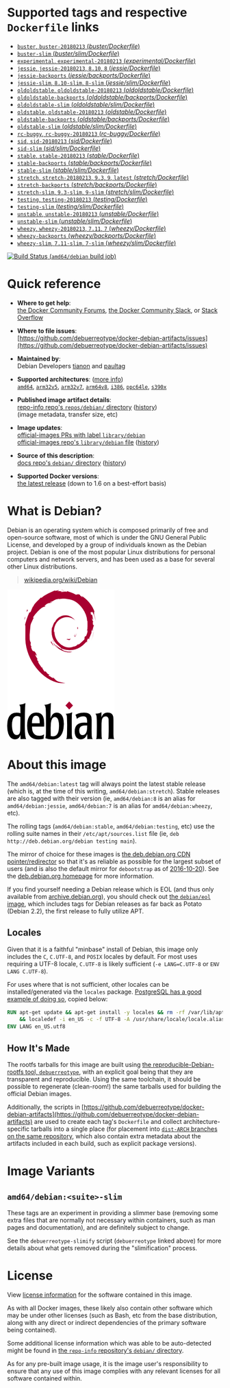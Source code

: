 <!--

********************************************************************************

WARNING:

    DO NOT EDIT "debian/README.md"

    IT IS AUTO-GENERATED

    (from the other files in "debian/" combined with a set of templates)

********************************************************************************

-->

# Supported tags and respective `Dockerfile` links

-	[`buster`, `buster-20180213` (*buster/Dockerfile*)](https://github.com/debuerreotype/docker-debian-artifacts/blob/132a85df5e5e1528b46bcd44e8bfcc9d82ffce2d/buster/Dockerfile)
-	[`buster-slim` (*buster/slim/Dockerfile*)](https://github.com/debuerreotype/docker-debian-artifacts/blob/132a85df5e5e1528b46bcd44e8bfcc9d82ffce2d/buster/slim/Dockerfile)
-	[`experimental`, `experimental-20180213` (*experimental/Dockerfile*)](https://github.com/debuerreotype/docker-debian-artifacts/blob/132a85df5e5e1528b46bcd44e8bfcc9d82ffce2d/experimental/Dockerfile)
-	[`jessie`, `jessie-20180213`, `8.10`, `8` (*jessie/Dockerfile*)](https://github.com/debuerreotype/docker-debian-artifacts/blob/132a85df5e5e1528b46bcd44e8bfcc9d82ffce2d/jessie/Dockerfile)
-	[`jessie-backports` (*jessie/backports/Dockerfile*)](https://github.com/debuerreotype/docker-debian-artifacts/blob/132a85df5e5e1528b46bcd44e8bfcc9d82ffce2d/jessie/backports/Dockerfile)
-	[`jessie-slim`, `8.10-slim`, `8-slim` (*jessie/slim/Dockerfile*)](https://github.com/debuerreotype/docker-debian-artifacts/blob/132a85df5e5e1528b46bcd44e8bfcc9d82ffce2d/jessie/slim/Dockerfile)
-	[`oldoldstable`, `oldoldstable-20180213` (*oldoldstable/Dockerfile*)](https://github.com/debuerreotype/docker-debian-artifacts/blob/132a85df5e5e1528b46bcd44e8bfcc9d82ffce2d/oldoldstable/Dockerfile)
-	[`oldoldstable-backports` (*oldoldstable/backports/Dockerfile*)](https://github.com/debuerreotype/docker-debian-artifacts/blob/132a85df5e5e1528b46bcd44e8bfcc9d82ffce2d/oldoldstable/backports/Dockerfile)
-	[`oldoldstable-slim` (*oldoldstable/slim/Dockerfile*)](https://github.com/debuerreotype/docker-debian-artifacts/blob/132a85df5e5e1528b46bcd44e8bfcc9d82ffce2d/oldoldstable/slim/Dockerfile)
-	[`oldstable`, `oldstable-20180213` (*oldstable/Dockerfile*)](https://github.com/debuerreotype/docker-debian-artifacts/blob/132a85df5e5e1528b46bcd44e8bfcc9d82ffce2d/oldstable/Dockerfile)
-	[`oldstable-backports` (*oldstable/backports/Dockerfile*)](https://github.com/debuerreotype/docker-debian-artifacts/blob/132a85df5e5e1528b46bcd44e8bfcc9d82ffce2d/oldstable/backports/Dockerfile)
-	[`oldstable-slim` (*oldstable/slim/Dockerfile*)](https://github.com/debuerreotype/docker-debian-artifacts/blob/132a85df5e5e1528b46bcd44e8bfcc9d82ffce2d/oldstable/slim/Dockerfile)
-	[`rc-buggy`, `rc-buggy-20180213` (*rc-buggy/Dockerfile*)](https://github.com/debuerreotype/docker-debian-artifacts/blob/132a85df5e5e1528b46bcd44e8bfcc9d82ffce2d/rc-buggy/Dockerfile)
-	[`sid`, `sid-20180213` (*sid/Dockerfile*)](https://github.com/debuerreotype/docker-debian-artifacts/blob/132a85df5e5e1528b46bcd44e8bfcc9d82ffce2d/sid/Dockerfile)
-	[`sid-slim` (*sid/slim/Dockerfile*)](https://github.com/debuerreotype/docker-debian-artifacts/blob/132a85df5e5e1528b46bcd44e8bfcc9d82ffce2d/sid/slim/Dockerfile)
-	[`stable`, `stable-20180213` (*stable/Dockerfile*)](https://github.com/debuerreotype/docker-debian-artifacts/blob/132a85df5e5e1528b46bcd44e8bfcc9d82ffce2d/stable/Dockerfile)
-	[`stable-backports` (*stable/backports/Dockerfile*)](https://github.com/debuerreotype/docker-debian-artifacts/blob/132a85df5e5e1528b46bcd44e8bfcc9d82ffce2d/stable/backports/Dockerfile)
-	[`stable-slim` (*stable/slim/Dockerfile*)](https://github.com/debuerreotype/docker-debian-artifacts/blob/132a85df5e5e1528b46bcd44e8bfcc9d82ffce2d/stable/slim/Dockerfile)
-	[`stretch`, `stretch-20180213`, `9.3`, `9`, `latest` (*stretch/Dockerfile*)](https://github.com/debuerreotype/docker-debian-artifacts/blob/132a85df5e5e1528b46bcd44e8bfcc9d82ffce2d/stretch/Dockerfile)
-	[`stretch-backports` (*stretch/backports/Dockerfile*)](https://github.com/debuerreotype/docker-debian-artifacts/blob/132a85df5e5e1528b46bcd44e8bfcc9d82ffce2d/stretch/backports/Dockerfile)
-	[`stretch-slim`, `9.3-slim`, `9-slim` (*stretch/slim/Dockerfile*)](https://github.com/debuerreotype/docker-debian-artifacts/blob/132a85df5e5e1528b46bcd44e8bfcc9d82ffce2d/stretch/slim/Dockerfile)
-	[`testing`, `testing-20180213` (*testing/Dockerfile*)](https://github.com/debuerreotype/docker-debian-artifacts/blob/132a85df5e5e1528b46bcd44e8bfcc9d82ffce2d/testing/Dockerfile)
-	[`testing-slim` (*testing/slim/Dockerfile*)](https://github.com/debuerreotype/docker-debian-artifacts/blob/132a85df5e5e1528b46bcd44e8bfcc9d82ffce2d/testing/slim/Dockerfile)
-	[`unstable`, `unstable-20180213` (*unstable/Dockerfile*)](https://github.com/debuerreotype/docker-debian-artifacts/blob/132a85df5e5e1528b46bcd44e8bfcc9d82ffce2d/unstable/Dockerfile)
-	[`unstable-slim` (*unstable/slim/Dockerfile*)](https://github.com/debuerreotype/docker-debian-artifacts/blob/132a85df5e5e1528b46bcd44e8bfcc9d82ffce2d/unstable/slim/Dockerfile)
-	[`wheezy`, `wheezy-20180213`, `7.11`, `7` (*wheezy/Dockerfile*)](https://github.com/debuerreotype/docker-debian-artifacts/blob/132a85df5e5e1528b46bcd44e8bfcc9d82ffce2d/wheezy/Dockerfile)
-	[`wheezy-backports` (*wheezy/backports/Dockerfile*)](https://github.com/debuerreotype/docker-debian-artifacts/blob/132a85df5e5e1528b46bcd44e8bfcc9d82ffce2d/wheezy/backports/Dockerfile)
-	[`wheezy-slim`, `7.11-slim`, `7-slim` (*wheezy/slim/Dockerfile*)](https://github.com/debuerreotype/docker-debian-artifacts/blob/132a85df5e5e1528b46bcd44e8bfcc9d82ffce2d/wheezy/slim/Dockerfile)

[![Build Status](https://doi-janky.infosiftr.net/job/multiarch/job/amd64/job/debian/badge/icon) (`amd64/debian` build job)](https://doi-janky.infosiftr.net/job/multiarch/job/amd64/job/debian/)

# Quick reference

-	**Where to get help**:  
	[the Docker Community Forums](https://forums.docker.com/), [the Docker Community Slack](https://blog.docker.com/2016/11/introducing-docker-community-directory-docker-community-slack/), or [Stack Overflow](https://stackoverflow.com/search?tab=newest&q=docker)

-	**Where to file issues**:  
	[https://github.com/debuerreotype/docker-debian-artifacts/issues](https://github.com/debuerreotype/docker-debian-artifacts/issues)

-	**Maintained by**:  
	Debian Developers [tianon](https://qa.debian.org/developer.php?login=tianon) and [paultag](https://qa.debian.org/developer.php?login=paultag)

-	**Supported architectures**: ([more info](https://github.com/docker-library/official-images#architectures-other-than-amd64))  
	[`amd64`](https://hub.docker.com/r/amd64/debian/), [`arm32v5`](https://hub.docker.com/r/arm32v5/debian/), [`arm32v7`](https://hub.docker.com/r/arm32v7/debian/), [`arm64v8`](https://hub.docker.com/r/arm64v8/debian/), [`i386`](https://hub.docker.com/r/i386/debian/), [`ppc64le`](https://hub.docker.com/r/ppc64le/debian/), [`s390x`](https://hub.docker.com/r/s390x/debian/)

-	**Published image artifact details**:  
	[repo-info repo's `repos/debian/` directory](https://github.com/docker-library/repo-info/blob/master/repos/debian) ([history](https://github.com/docker-library/repo-info/commits/master/repos/debian))  
	(image metadata, transfer size, etc)

-	**Image updates**:  
	[official-images PRs with label `library/debian`](https://github.com/docker-library/official-images/pulls?q=label%3Alibrary%2Fdebian)  
	[official-images repo's `library/debian` file](https://github.com/docker-library/official-images/blob/master/library/debian) ([history](https://github.com/docker-library/official-images/commits/master/library/debian))

-	**Source of this description**:  
	[docs repo's `debian/` directory](https://github.com/docker-library/docs/tree/master/debian) ([history](https://github.com/docker-library/docs/commits/master/debian))

-	**Supported Docker versions**:  
	[the latest release](https://github.com/docker/docker-ce/releases/latest) (down to 1.6 on a best-effort basis)

# What is Debian?

Debian is an operating system which is composed primarily of free and open-source software, most of which is under the GNU General Public License, and developed by a group of individuals known as the Debian project. Debian is one of the most popular Linux distributions for personal computers and network servers, and has been used as a base for several other Linux distributions.

> [wikipedia.org/wiki/Debian](https://en.wikipedia.org/wiki/Debian)

![logo](https://raw.githubusercontent.com/docker-library/docs/b449be7df57e9ed9086bb5821bfb5d6cdc5d67a4/debian/logo.png)

# About this image

The `amd64/debian:latest` tag will always point the latest stable release (which is, at the time of this writing, `amd64/debian:stretch`). Stable releases are also tagged with their version (ie, `amd64/debian:8` is an alias for `amd64/debian:jessie`, `amd64/debian:7` is an alias for `amd64/debian:wheezy`, etc).

The rolling tags (`amd64/debian:stable`, `amd64/debian:testing`, etc) use the rolling suite names in their `/etc/apt/sources.list` file (ie, `deb http://deb.debian.org/debian testing main`).

The mirror of choice for these images is [the deb.debian.org CDN pointer/redirector](https://deb.debian.org) so that it's as reliable as possible for the largest subset of users (and is also the default mirror for `debootstrap` as of [2016-10-20](https://anonscm.debian.org/cgit/d-i/debootstrap.git/commit/?id=9e8bc60ad1ccf3a25ce7890526b70059f3e770de)). See the [deb.debian.org homepage](https://deb.debian.org) for more information.

If you find yourself needing a Debian release which is EOL (and thus only available from [archive.debian.org](http://archive.debian.org)), you should check out [the `debian/eol` image](https://hub.docker.com/r/debian/eol/), which includes tags for Debian releases as far back as Potato (Debian 2.2), the first release to fully utilize APT.

## Locales

Given that it is a faithful "minbase" install of Debian, this image only includes the `C`, `C.UTF-8`, and `POSIX` locales by default. For most uses requiring a UTF-8 locale, `C.UTF-8` is likely sufficient (`-e LANG=C.UTF-8` or `ENV LANG C.UTF-8`).

For uses where that is not sufficient, other locales can be installed/generated via the `locales` package. [PostgreSQL has a good example of doing so](https://github.com/docker-library/postgres/blob/69bc540ecfffecce72d49fa7e4a46680350037f9/9.6/Dockerfile#L21-L24), copied below:

```dockerfile
RUN apt-get update && apt-get install -y locales && rm -rf /var/lib/apt/lists/* \
	&& localedef -i en_US -c -f UTF-8 -A /usr/share/locale/locale.alias en_US.UTF-8
ENV LANG en_US.utf8
```

## How It's Made

The rootfs tarballs for this image are built using [the reproducible-Debian-rootfs tool, `debuerreotype`](https://github.com/debuerreotype/debuerreotype), with an explicit goal being that they are transparent and reproducible. Using the same toolchain, it should be possible to regenerate (clean-room!) the same tarballs used for building the official Debian images.

Additionally, the scripts in [https://github.com/debuerreotype/docker-debian-artifacts](https://github.com/debuerreotype/docker-debian-artifacts) are used to create each tag's `Dockerfile` and collect architecture-specific tarballs into a single place (for placement into [`dist-ARCH` branches on the same repository](https://github.com/debuerreotype/docker-debian-artifacts/branches), which also contain extra metadata about the artifacts included in each build, such as explicit package versions).

# Image Variants

## `amd64/debian:<suite>-slim`

These tags are an experiment in providing a slimmer base (removing some extra files that are normally not necessary within containers, such as man pages and documentation), and are definitely subject to change.

See the `debuerreotype-slimify` script (`debuerreotype` linked above) for more details about what gets removed during the "slimification" process.

# License

View [license information](https://www.debian.org/social_contract#guidelines) for the software contained in this image.

As with all Docker images, these likely also contain other software which may be under other licenses (such as Bash, etc from the base distribution, along with any direct or indirect dependencies of the primary software being contained).

Some additional license information which was able to be auto-detected might be found in [the `repo-info` repository's `debian/` directory](https://github.com/docker-library/repo-info/tree/master/repos/debian).

As for any pre-built image usage, it is the image user's responsibility to ensure that any use of this image complies with any relevant licenses for all software contained within.
